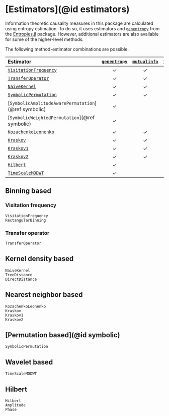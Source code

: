 # [Estimators](@id estimators)

Information theoretic causality measures in this package are calculated using entropy estimation. To do so, it uses estimators and [`genentropy`](@ref) from the [Entropies.jl](https://github.com/JuliaDynamics/Entropies.jl) package. However, additional estimators are also available for some of the higher-level methods.

The following method-estimator combinations are possible.

| Estimator                       | [`genentropy`](@ref) | [`mutualinfo`](@ref) | [`transferentropy`](@ref) | [`predictive_asymmetry`](@ref) |
|:------------------------------- | :-: |:-: |:-: |:-: |
| [`VisitationFrequency`](@ref)                        | ✓ | ✓ | ✓ | ✓ |
| [`TransferOperator`](@ref)                           | ✓ | ✓ | ✓ | ✓ |
| [`NaiveKernel`](@ref)                                | ✓ | ✓ | ✓ | ✓ |
| [`SymbolicPermutation`](@ref)                        | ✓ | ✓ | ✓ | ✓ |
| [`SymbolicAmplitudeAwarePermutation`](@ref symbolic) | ✓ |   |   |   |
| [`SymbolicWeightedPermutation`](@ref symbolic)       | ✓ |   |   |   |
| [`KozachenkoLeonenko`](@ref)                         | ✓ | ✓ | ✓ | ✓ |
| [`Kraskov`](@ref)                                    | ✓ | ✓ | ✓ | ✓ |
| [`Kraskov1`](@ref)                                   | ✓ | ✓ |   |   |
| [`Kraskov2`](@ref)                                   | ✓ | ✓ |   |   |
| [`Hilbert`](@ref)                                    | ✓ |   | ✓ | ✓ |
| [`TimeScaleMODWT`](@ref)                             | ✓ |   |   |   |

## Binning based

### Visitation frequency

```@docs
VisitationFrequency
RectangularBinning
```

### Transfer operator

```@docs
TransferOperator
```

## Kernel density based

```@docs
NaiveKernel
TreeDistance
DirectDistance
```

## Nearest neighbor based

```@docs
KozachenkoLeonenko
Kraskov
Kraskov1
Kraskov2
```

## [Permutation based](@id symbolic)

```@docs
SymbolicPermutation
```

## Wavelet based

```@docs
TimeScaleMODWT
```

## Hilbert

```@docs
Hilbert
Amplitude
Phase
```
